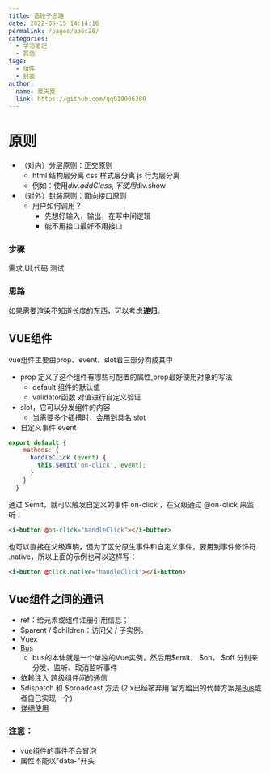 ```yaml
---
title: 造轮子思路
date: 2022-05-15 14:14:16
permalink: /pages/aa6c28/
categories: 
  - 学习笔记
  - 其他
tags: 
  - 组件
  - 封装
author: 
  name: 夏天夏
  link: https://github.com/qq919006380
---
```

# 原则

- （对内）分层原则：正交原则
	- html 结构层分离  css  样式层分离   js 行为层分离
	- 例如：使用$div.addClass,不使用$div.show
- （对外）封装原则：面向接口原则
	- 用户如何调用？
		- 先想好输入，输出，在写中间逻辑
		- 能不用接口最好不用接口
### 步骤
需求,UI,代码,测试
### 思路
如果需要渲染不知道长度的东西，可以考虑**递归**。



## VUE组件
vue组件主要由prop、event、slot着三部分构成其中
- prop 定义了这个组件有哪些可配置的属性,prop最好使用对象的写法
    - default 组件的默认值
    - validator函数 对值进行自定义验证
-  slot，它可以分发组件的内容
    - 当需要多个插槽时，会用到具名 slot
- 自定义事件 event
```javascript
export default {
    methods: {
      handleClick (event) {
        this.$emit('on-click', event);
      }
    }
  }
```
通过 $emit，就可以触发自定义的事件 on-click ，在父级通过 @on-click 来监听：

```html
<i-button @on-click="handleClick"></i-button>
```
也可以直接在父级声明，但为了区分原生事件和自定义事件，要用到事件修饰符 .native，所以上面的示例也可以这样写：
```html
<i-button @click.native="handleClick"></i-button>
```
## Vue组件之间的通讯
- ref：给元素或组件注册引用信息；
- $parent / $children：访问父 / 子实例。
- Vuex 
- [Bus](https://juejin.im/post/5a4353766fb9a044fb080927)
    - bus的本体就是一个单独的Vue实例，然后用$emit， $on， $off 分别来分发、监听、取消监听事件
- 依赖注入 跨级组件间的通信
- $dispatch 和 $broadcast 方法 (2.x已经被弃用 官方给出的代替方案是[Bus](https://cn.vuejs.org/v2/guide/migration.html#dispatch-%E5%92%8C-broadcast-%E6%9B%BF%E6%8D%A2)或者自己实现一个)
- [详细使用](https://github.com/qq919006380/Vue-component-communication)


### 注意：

- vue组件的事件不会冒泡
- 属性不能以"data-"开头




